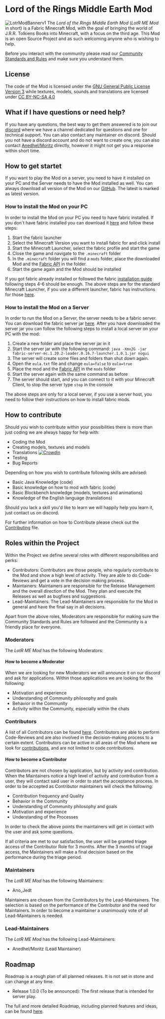 # Lord of the Rings Middle Earth Mod
![LotrModBannerv1](https://github.com/user-attachments/assets/c0394c6c-ad56-4576-b0dd-dabd99106ab7)
The *Lord of the Rings Middle Earth Mod* (*LotR ME Mod* in short) is a Fabric Minecraft Mod, with the goal of bringing the world of J.R.R. Tolkiens Books into Minecraft, with a focus on the third age. 
This Mod is an open Source Project and as such welcoming anyone who is wishing to help. 

Before you interact with the community please read our [Community Standards and Rules](CODE_OF_CONDUCT.md) and make sure you understand them.

## License
The code of the Mod is licensed under the [GNU General Public License Version 3](LICENSE_GPL) while textures, models, sounds and translations are licensed under [CC BY-NC-SA 4.0](LICENSE_CC-BY-NC-SA)

## What if I have questions or need help?
If you have any questions, the best way to get them answered is to join our [discord](https://discord.com/invite/cQSpXR6bjz) where we have a channel dedicated for questions and one for technical support.
You can also contact any maintainer on discord.
Should you not have a discord account and do not want to create one, you can also contact [Anedhel/Moritz](mailto:moritz_rohleder+lotrmod@outlook.de) directly,
however it might not get you a response within short time.

## How to get startet
If you want to play the Mod on a server, you need to have it installed on your PC and the Server needs to have the Mod installed as well.
You can always download all version of the Mod on our [GitHub](https://github.com/Lord-of-the-Rings-Middle-Earth-Mod/Lord-of-the-Rings-Middle-Earth-Mod/releases).
The latest is marked as latest version.

### How to install the Mod on your PC
In order to install the Mod on your PC you need to have fabric installed.
If you don´t have fabric installed you can download it [here](https://fabricmc.net/use/installer/) and follow these steps:
1. Start the fabric launcher
2. Select the Minecraft Version you want to install fabric for and click install
3. Start the Minecraft Launcher, select the fabric profile and start the game
4. Close the game and navigate to the `.minecraft` folder
5. In the `.minecraft` folder you will find a `mods` folder, place the downloaded Mod and the [Fabric API](https://www.curseforge.com/minecraft/mc-mods/fabric-api) in the folder.
6. Start the game again and the Mod should be installed

If you got fabric already installed or followed the fabric [installation guide](https://docs.fabricmc.net/players/installing-fabric) following steps 4-6 should be enough.
The above steps are for the standard Minecraft Launcher, if you use a different launcher, fabric has instructions for those [here](https://fabricmc.net/use/installer/).

### How to install the Mod on a Server
In order to run the Mod on a Server, the server needs to be a fabric server. You can download the fabric server jar [here](https://fabricmc.net/use/server/).
After you have downloaded the server jar you can follow the following steps to install a local server on your PC with the mod:
1. Create a new folder and place the server jar in it
2. Start the server jar with the following command: `java -Xmx2G -jar fabric-server-mc.1.20.2-loader.0.16.7-launcher.1.0.1.jar nogui`
3. The server will create some files and folders than shut down again.
4. Open the `eula.txt` file and change `eula=false` to `eula=true`
5. Place the mod and the [Fabric API](https://www.curseforge.com/minecraft/mc-mods/fabric-api) in the `mods` folder
6. Start the server again with the same command as before
7. The server should start, and you can connect to it with your Minecraft Client, to stop the server type `stop` in the console

The above steps are only for a local server, if you use a server host, you need to follow their instructions on how to install fabric mods.

## How to contribute
Should you wish to contribute within your possibilities there is more than just coding we are always happy for help with:
- Coding the Mod
- Creating models, textures and models 
- Translations [![Crowdin](https://badges.crowdin.net/lord-of-the-rings-middle-earth/localized.svg)](https://crowdin.com/project/lord-of-the-rings-middle-earth)
- Testing
- Bug Reports

Depending on how you wish to contribute following skills are advised:
- Basic Java Knowledge (code) 
- Basic knowledge on how to mod with fabric (code) 
- Basic Blockbench knowledge (models, textures and animations)
- Knowledge of the English language (translations)

Should you lack a skill you'd like to learn we will happily help you learn it, just contact us on discord. 

For further information on how to Contribute please check out the [Contributing](CONTRIBUTING.md) file.

## Roles within the Project
Within the Project we define several roles with different responsibilities and perks:
- Contributors: Contributors are those people, who regularly contribute to the Mod and show a high level of activity. They are able to do Code-Reviews and get a vote in the decision making process.
- Maintainers: Maintainers are responsible for the Release Management and the overall direction of the Mod. They plan and execute the Releases as well as bugfixes and suggestions.
- Lead-Maintainers: The Lead-Maintainers are responsible for the Mod in general and have the final say in all decisions.

Apart from the above roles, Moderators are responsible for making sure the Community Standards and Rules are followed and the Community is a friendly place for everyone.

### Moderators
The *LotR ME Mod* has the following Moderators:

#### How to become a Moderator
When we are looking for new Moderators we will announce it on our discord and ask for applications.
Within those applications we are looking for the following:
- Motivation and experience
- Understanding of Community philosophy and goals
- Behavior in the Community
- Activity within the Community, especially within the chats

### Contributors
A list of all Contributors can be found [here](CONTRIBUTORS.md).
Contributors are able to perform Code-Reviews and are also involved in the decision-making process to a certain extent.
Contributors can be active in all areas of the Mod where we look for [contributions](#how-to-contribute), and are not limited to code contributions.

#### How to become a Contributor
Contributors are not chosen by application, but by activity and contribution.
When the Maintainers notice a high level of activity and contribution from a user, they will contact said user in order to start the acceptance process.
In order to be accepted as Contributor maintainers will check the following:
- Contribution frequency and Quality
- Behavior in the Community
- Understanding of Community philosophy and goals
- Motivation and experience
- Understanding of the Processes

In order to check the above points the maintainers will get in contact with the user and ask some questions.

If all criteria are met to our satisfaction, the user will be granted triage access of the Contributor Role for 3 months. 
After the 3 months of triage access, the Maintainers will make a final decision based on the performance during the triage period.

### Maintainers
The *LotR ME Mod* has the following Maintainers:
- Ano_Jedt

Maintainers are chosen from the Contributors by the Lead-Maintainers.
The selection is based on the performance of the Contributor and the need for Maintainers.
In order to become a maintainer a unanimously vote of all Lead-Maintainers is needed.

### Lead-Maintainers
The *LotR ME Mod* has the following Lead-Maintainers:
- Anedhel/Moritz (Lead Maintainer)


## Roadmap
Roadmap is a rough plan of all planned releases. It is not set in stone and can change at any time.
- Release 1.0.0 (To be announced): The first release that is intended for server play.

The full and more detailed Roadmap, including planned features and ideas, can be found [here](ROADMAP.md).
